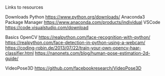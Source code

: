 Links to resources

Downloads
Python
https://www.python.org/downloads/
Anaconda3 Package Manager
https://www.anaconda.com/products/individual
VSCode
https://code.visualstudio.com/download



Basics OpenCV
https://realpython.com/face-recognition-with-python/
https://realpython.com/face-detection-in-python-using-a-webcam/
https://coding-robin.de/2013/07/22/train-your-own-opencv-haar-classifier.html
https://nanonets.com/blog/human-pose-estimation-2d-guide/


VideoPose3D
https://github.com/facebookresearch/VideoPose3D




